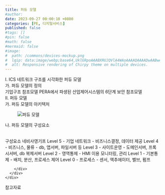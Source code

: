 ```yaml
---
title: 퍼듀 모델
#author: 
date: 2023-09-27 00:00:10 +0800
categories: [PE, 디지털서비스]
published: false
#tags: []
#pin: false
#math: false
#mermaid: false
#image:
#  path: /commons/devices-mockup.png
#  lqip: data:image/webp;base64,UklGRpoAAABXRUJQVlA4WAoAAAAQAAAADwAABwAAQUxQSDIAAAARL0AmbZurmr57yyIiqE8oiG0bejIYEQTgqiDA9vqnsUSI6H+oAERp2HZ65qP/VIAWAFZQOCBCAAAA8AEAnQEqEAAIAAVAfCWkAALp8sF8rgRgAP7o9FDvMCkMde9PK7euH5M1m6VWoDXf2FkP3BqV0ZYbO6NA/VFIAAAA
#  alt: Responsive rendering of Chirpy theme on multiple devices.
---
```


<div class="post-wrap">
  <div class="para">
    <div class="para-title">
      I. ICS 네트워크 구조를 시각화한 퍼듀 모델
    </div>
    <div class="para-cntnt">
      <div class="para">
        <div class="para-title">
          가. 퍼듀 모델의 정의
        </div>
        <div class="para-cntnt">
            기업구조 참조모델 PERA에서 파생된 산업제어시스템의 6단계 보안 참조모델
        </div>
      </div>
    </div>
  </div>
  
  <div class="para">
    <div class="para-title">
      II. 퍼듀 모델
    </div>
    <div class="para-cntnt">
      <div class="para">
        <div class="para-title">
          가. 퍼듀 모델의 아키텍처
        </div>
        <div class="para-cntnt">
          <figure class="post-figure">
            <img src="/assets/img/posts/퍼듀-모델.png" alt="퍼듀 모델">
<!--            <figcaption>Source: Unveiling the Metaverse: Exploring Emerging Trends, Multifaceted Perspectives, and Future Challenges</figcaption>-->
          </figure>
        </div>
      </div>
      <div class="para">
        <div class="para-title">
          나. 퍼듀 모델의 구성요소
        </div>
        <div class="para-cntnt">
          <table class="post-table">
          </table>
          구성요소 네비사영기프
  Level 5 - 기업 네트워크 - 비즈니스결정, 데이터 제공
  Level 4 - 비즈니스, 물류 - db, 앱서버, 파일서버 등
  Level 3 - 사이트운영 - 도메인서버, 프록시서버, db 복제서버
  Level 2 - 영역통제 - HMI 이용 모니터링, 관리
  Level 1 - 기본통제 - 배치, 분산, 프로세스 제어
  Level 0 - 프로세스 - 센서, 액추에이터, 벨브, 펌프

        </div>
      </div>
    </div>
  </div>

  <div class="refr-wrap">
    <div class="refr-title">
        참고자료
    </div>
    <ol class="refr-list">
    <!--    <li>(나현식, 최대선) <a target="_blank" href="https://scienceon.kisti.re.kr/commons/util/originalView.do?cn=JAKO202225948430499&oCn=JAKO202225948430499&dbt=JAKO&journal=NJOU00291864">메타버스 보안 위협 요소 및 대응 방안 검토</a></li>-->
    <!--    <li>(M. Uddin, S. Manickam, H. Ullah, M. Obaidat and A. Dandoush) <a target="_blank" href="https://ieeexplore.ieee.org/abstract/document/10138386">Unveiling the Metaverse: Exploring Emerging Trends, Multifaceted Perspectives, and Future Challenges</a></li>-->
    </ol>
  </div>
</div>
